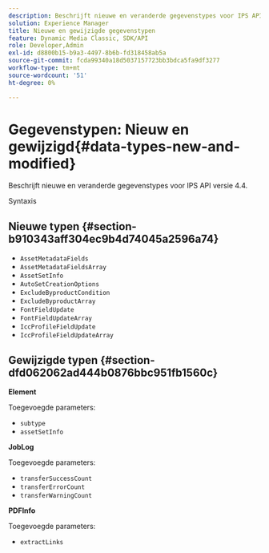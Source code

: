 ```yaml
---
description: Beschrijft nieuwe en veranderde gegevenstypes voor IPS API versie 4.4.
solution: Experience Manager
title: Nieuwe en gewijzigde gegevenstypen
feature: Dynamic Media Classic, SDK/API
role: Developer,Admin
exl-id: d8800b15-b9a3-4497-8b6b-fd318458ab5a
source-git-commit: fcda99340a18d5037157723bb3bdca5fa9df3277
workflow-type: tm+mt
source-wordcount: '51'
ht-degree: 0%

---
```


# Gegevenstypen: Nieuw en gewijzigd{#data-types-new-and-modified}

Beschrijft nieuwe en veranderde gegevenstypes voor IPS API versie 4.4.

Syntaxis

## Nieuwe typen {#section-b910343aff304ec9b4d74045a2596a74}

* `AssetMetadataFields`
* `AssetMetadataFieldsArray`
* `AssetSetInfo`
* `AutoSetCreationOptions`
* `ExcludeByproductCondition`
* `ExcludeByproductArray`
* `FontFieldUpdate`
* `FontFieldUpdateArray`
* `IccProfileFieldUpdate`
* `IccProfileFieldUpdateArray`

## Gewijzigde typen {#section-dfd062062ad444b0876bbc951fb1560c}

**Element**

Toegevoegde parameters:

* `subtype`
* `assetSetInfo`

**JobLog**

Toegevoegde parameters:

* `transferSuccessCount`
* `transferErrorCount`
* `transferWarningCount`

**PDFInfo**

Toegevoegde parameters:

* `extractLinks`
